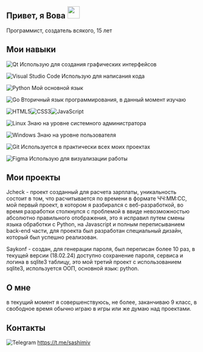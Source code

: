 ## Привет, я Вова <img src="https://github.com/blackcater/blackcater/raw/main/images/Hi.gif" height="32"/>
Программист, создатель всякого, 15 лет
## Мои навыки
![Qt](https://img.shields.io/badge/Qt-%23217346.svg?style=for-the-badge&logo=Qt&logoColor=white)  Использую для создания графических интерфейсов

![Visual Studio Code](https://img.shields.io/badge/Visual%20Studio%20Code-0078d7.svg?style=for-the-badge&logo=visual-studio-code&logoColor=white)  Использую для написания кода

![Python](https://img.shields.io/badge/python-3670A0?style=for-the-badge&logo=python&logoColor=ffdd54)  Мой основной язык

![Go](https://img.shields.io/badge/go-%2300ADD8.svg?style=for-the-badge&logo=go&logoColor=white) Вторичный язык программирования, в данный момент изучаю

![HTML5](https://img.shields.io/badge/html5-%23E34F26.svg?style=for-the-badge&logo=html5&logoColor=white)![CSS3](https://img.shields.io/badge/css3-%231572B6.svg?style=for-the-badge&logo=css3&logoColor=white)![JavaScript](https://img.shields.io/badge/javascript-%23323330.svg?style=for-the-badge&logo=javascript&logoColor=%23F7DF1E)

![Linux](https://img.shields.io/badge/Linux-FCC624?style=for-the-badge&logo=linux&logoColor=black)  Знаю на уровне системного администратора

![Windows](https://img.shields.io/badge/Windows-0078D6?style=for-the-badge&logo=windows&logoColor=white)  Знаю на уровне пользователя

![Git](https://img.shields.io/badge/git-%23F05033.svg?style=for-the-badge&logo=git&logoColor=white)  Используется в практически всех моих проектах

![Figma](https://img.shields.io/badge/figma-%23F24E1E.svg?style=for-the-badge&logo=figma&logoColor=white) Использую для визуализации работы

## Мои проекты
Jcheck - проект созданный для расчета зарплаты, уникальность состоит в том, что расчитывается по времени в формате ЧЧ:ММ:СС, мой первый проект, в котором я разбирался с веб-разработкой, во время разработки столкнулся с проблемой в ввиде невозможностью абсолютно правильного отображения, это я исправил путем смены языка обработки с Python, на Javascript и полным переписыванием back-end части, для проекта был разработан специальный дизайн, который был успешно реализован.

Saykonf - создан, для генерации пароля, был переписан более 10 раз, в текущей версии (18.02.24) доступно сохранение пароля, сервиса и логина в sqlite3 таблицу, это мой третий проект с использованием sqlite3, используется ООП, основной язык: python.

## О мне
в текущий момент я совершенствуюсь, не более, заканчиваю 9 класс, в свободное время обычно играю в игры или же думаю над проектами.

## Контакты
![Telegram](https://img.shields.io/badge/Telegram-2CA5E0?style=for-the-badge&logo=telegram&logoColor=white) https://t.me/sashimiv
